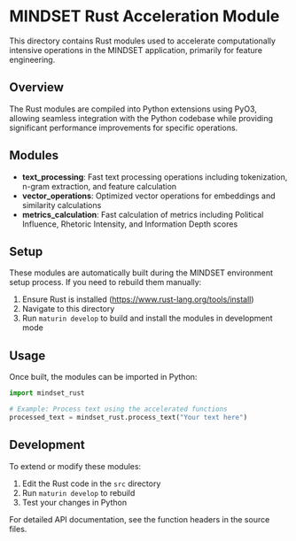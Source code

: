 # MINDSET Rust Acceleration Module

This directory contains Rust modules used to accelerate computationally intensive operations in the MINDSET application, primarily for feature engineering.

## Overview

The Rust modules are compiled into Python extensions using PyO3, allowing seamless integration with the Python codebase while providing significant performance improvements for specific operations.

## Modules

- **text_processing**: Fast text processing operations including tokenization, n-gram extraction, and feature calculation
- **vector_operations**: Optimized vector operations for embeddings and similarity calculations
- **metrics_calculation**: Fast calculation of metrics including Political Influence, Rhetoric Intensity, and Information Depth scores

## Setup

These modules are automatically built during the MINDSET environment setup process. If you need to rebuild them manually:

1. Ensure Rust is installed (https://www.rust-lang.org/tools/install)
2. Navigate to this directory
3. Run `maturin develop` to build and install the modules in development mode

## Usage

Once built, the modules can be imported in Python:

```python
import mindset_rust

# Example: Process text using the accelerated functions
processed_text = mindset_rust.process_text("Your text here")
```

## Development

To extend or modify these modules:

1. Edit the Rust code in the `src` directory
2. Run `maturin develop` to rebuild
3. Test your changes in Python

For detailed API documentation, see the function headers in the source files.